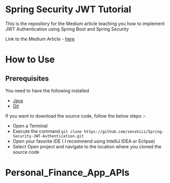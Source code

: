 # Spring Security JWT Tutorial

This is the repository for the Medium article teaching you how to implement JWT Authentication using Spring Boot and Spring Security

Link to the Medium Article - [here](https://sayand031999.medium.com/implementing-json-web-token-jwt-authentication-using-spring-security-detailed-walkthrough-1ac480a8d970)

# How to Use

## Prerequisites 
You need to have the following installed
- [Java](https://www.java.com/en/download/) 
- [Git](https://git-scm.com/downloads)

If you want to download the source code, follow the below steps :- 

- Open a Terminal
- Execute the command `git clone https://github.com/senshiii/Spring-Security-JWT-Authentication.git`
- Open your favorite IDE ( I recommend using IntelliJ IDEA or Eclipse)
- Select Open project and navigate to the location where you cloned the source code

# Personal_Finance_App_APIs
